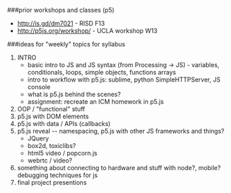 ###prior workshops and classes (p5)
* http://is.gd/dm7021 - RISD F13
* http://p5js.org/workshop/ - UCLA workshop W13

###ideas for "weekly" topics for syllabus
1. INTRO
    * basic intro to JS and JS syntax (from Processing -> JS) - variables, conditionals, loops, simple objects, functions arrays
    * intro to workflow with p5.js: sublime, python SimpleHTTPServer, JS console
    * what is p5.js behind the scenes?
    * assignment: recreate an ICM homework in p5.js
2. OOP / "functional" stuff
3. p5.js with DOM elements
4. p5.js with data / APIs (callbacks)
5. p5.js reveal -- namespacing, p5.js with other JS frameworks and things?
    * JQuery
    * box2d, toxiclibs?
    * html5 video / popcorn.js
    * webrtc / video?
6. something about connecting to hardware and stuff with node?, mobile? debugging techniques for js
7. final project presentions

